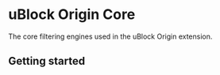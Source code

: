 # uBlock Origin Core

The core filtering engines used in the uBlock Origin extension.

## Getting started


